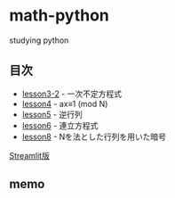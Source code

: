 # math-python
studying python

## 目次

* [lesson3-2](lesson3_2.ipynb) - 一次不定方程式
* [lesson4](lesson4.ipynb) - ax≡1 (mod N)
* [lesson5](lesson5.ipynb) - 逆行列
* [lesson6](lesson6.ipynb) - 連立方程式
* [lesson8](lesson8.ipynb) - Nを法とした行列を用いた暗号


[Streamlit版](https://share.streamlit.io/orangep1anet/math-python/main/streamlit/math_app.py)

## memo
